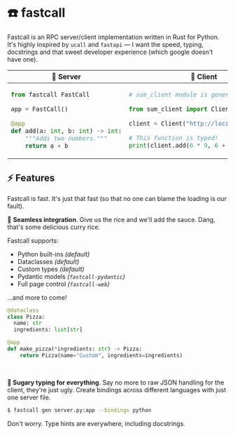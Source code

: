 # ☎️ fastcall
Fastcall is an RPC server/client implementation written in Rust for Python. It's highly inspired by `ucall` and `fastapi` — I want the speed, typing, docstrings and that sweet developer experience (which google doesn't have one).

<table>

<thead>
<tr>
<th>🍰 Server</th>
<th>🥄 Client</th>
</tr>
</thead>

<tbody>

</tbody>
<td>

```python
from fastcall FastCall

app = FastCall()

@app
def add(a: int, b: int) -> int:
    """Adds two numbers."""
    return a + b
```

</td>
<td>

```python
# sum_client module is generated with cli!

from sum_client import Client

client = Client("http://localhost:8787")

# This function is typed!
print(client.add(6 * 9, 6 + 9))
```

</td>
</table>

## ⚡️ Features
Fastcall is fast. It's just that fast (so that no one can blame the loading is our fault).

🍛 **Seamless integration**. Give us the rice and we'll add the sauce. Dang, that's some delicious curry rice.

Fastcall supports:

- Python built-ins *(default)*
- Dataclasses *(default)*
- Custom types *(default)*
- Pydantic models *(`fastcall-pydantic`)*
- Full page control *(`fastcall-web`)*

...and more to come!

```python
@dataclass
class Pizza:
  name: str
  ingredients: list[str]

@app
def make_pizza(*ingredients: str) -> Pizza:
    return Pizza(name="Custom", ingredients=ingredients)
```

<br />

**🍩 Sugary typing for everything**. Say no more to raw JSON handling for the client, they're just ugly. Create bindings across different languages with just one server file.

```sh
$ fastcall gen server.py:app --bindings python
```

Don't worry. Type hints are everywhere, including docstrings.

